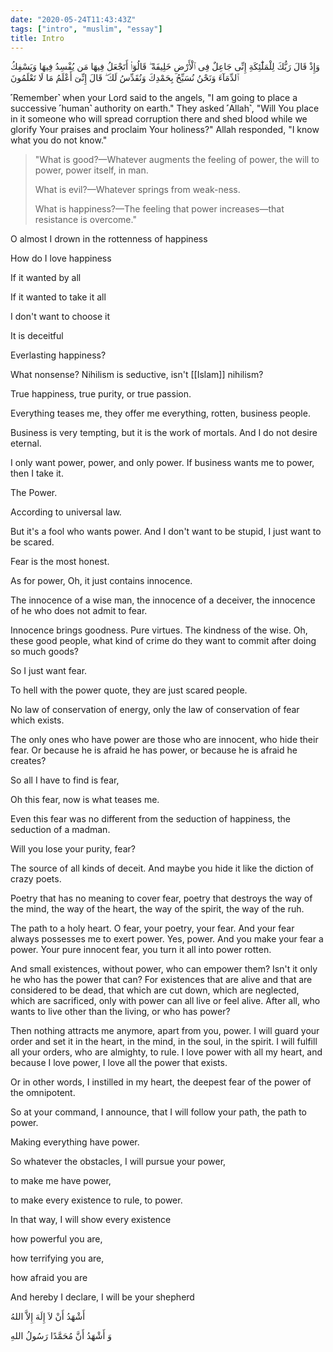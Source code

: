 ```yaml
---
date: "2020-05-24T11:43:43Z"
tags: ["intro", "muslim", "essay"]
title: Intro
---
```

وَإِذْ قَالَ رَبُّكَ لِلْمَلَٰٓئِكَةِ إِنِّى جَاعِلٌ فِى ٱلْأَرْضِ خَلِيفَةً ۖ قَالُوٓا۟ أَتَجْعَلُ فِيهَا مَن يُفْسِدُ فِيهَا وَيَسْفِكُ ٱلدِّمَآءَ وَنَحْنُ نُسَبِّحُ بِحَمْدِكَ وَنُقَدِّسُ لَكَ ۖ قَالَ إِنِّىٓ أَعْلَمُ مَا لَا تَعْلَمُونَ

˹Remember˺ when your Lord said to the angels, "I am going to place a successive ˹human˺ authority on earth." They asked ˹Allah˺, "Will You place in it someone who will spread corruption there and shed blood while we glorify Your praises and proclaim Your holiness?" Allah responded, "I know what you do not know."

<blockquote class="wp-block-quote">
  <p>
    "What is good?—Whatever augments the feeling of power, the will to power, power itself, in man.
  </p>
  
  <p>
    What is evil?—Whatever springs from weak-ness.
  </p>
  
  <p>
    What is happiness?—The feeling that power increases—that resistance is overcome."
  </p>
</blockquote>



O almost I drown in the rottenness of happiness

How do I love happiness

If it wanted by all

If it wanted to take it all



I don't want to choose it

It is deceitful



Everlasting happiness?

What nonsense? Nihilism is seductive, isn't [[Islam]] nihilism?

True happiness, true purity, or true passion.



Everything teases me, they offer me everything, rotten, business people.

Business is very tempting, but it is the work of mortals. And I do not desire eternal.

I only want power, power, and only power. If business wants me to power, then I take it.



The Power.

According to universal law.



But it's a fool who wants power. And I don't want to be stupid, I just want to be scared.

Fear is the most honest.

As for power, Oh, it just contains innocence.

The innocence of a wise man, the innocence of a deceiver, the innocence of he who does not admit to fear.



Innocence brings goodness. Pure virtues. The kindness of the wise. Oh, these good people, what kind of crime do they want to commit after doing so much goods?



So I just want fear.

To hell with the power quote, they are just scared people.

No law of conservation of energy, only the law of conservation of fear which exists.

The only ones who have power are those who are innocent, who hide their fear. Or because he is afraid he has power, or because he is afraid he creates?



So all I have to find is fear,

Oh this fear, now is what teases me.

Even this fear was no different from the seduction of happiness, the seduction of a madman.



Will you lose your purity, fear?

The source of all kinds of deceit. And maybe you hide it like the diction of crazy poets.

Poetry that has no meaning to cover fear, poetry that destroys the way of the mind, the way of the heart, the way of the spirit, the way of the ruh.



The path to a holy heart. O fear, your poetry, your fear. And your fear always possesses me to exert power. Yes, power. And you make your fear a power. Your pure innocent fear, you turn it all into power rotten.



And small existences, without power, who can empower them? Isn't it only he who has the power that can? For existences that are alive and that are considered to be dead, that which are cut down, which are neglected, which are sacrificed, only with power can all live or feel alive. After all, who wants to live other than the living, or who has power?

Then nothing attracts me anymore, apart from you, power. I will guard your order and set it in the heart, in the mind, in the soul, in the spirit. I will fulfill all your orders, who are almighty, to rule. I love power with all my heart, and because I love power, I love all the power that exists.



Or in other words, I instilled in my heart, the deepest fear of the power of the omnipotent.

So at your command, I announce, that I will follow your path, the path to power.

Making everything have power.



So whatever the obstacles, I will pursue your power,

to make me have power,

to make every existence to rule, to power.



In that way, I will show every existence

how powerful you are,

how terrifying you are,

how afraid you are



And hereby I declare, I will be your shepherd

<p class="has-text-align-center">
  أَشْهَدُ أَنْ لاَ إِلَهَ إِلاَّ اللهُ
</p>

<p class="has-text-align-center">
  وَ أَشْهَدُ أَنَّ مُحَمَّدًا رَسُولُ اللهِ
</p>